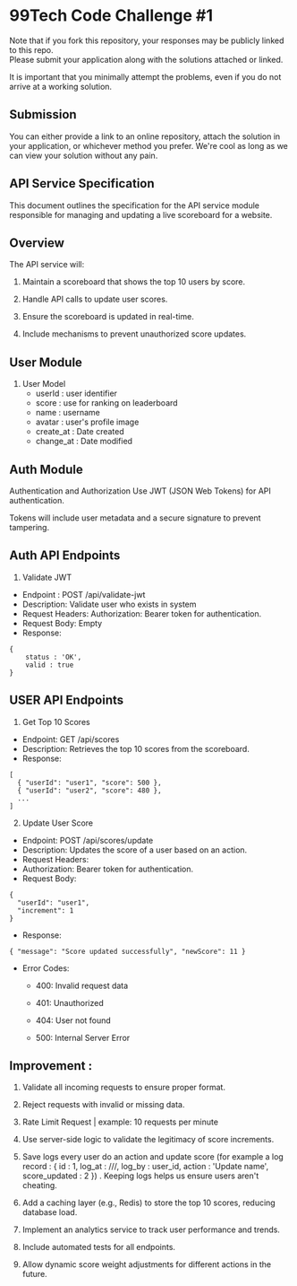 # 99Tech Code Challenge #1 #

Note that if you fork this repository, your responses may be publicly linked to this repo.  
Please submit your application along with the solutions attached or linked.   

It is important that you minimally attempt the problems, even if you do not arrive at a working solution.

## Submission ##
You can either provide a link to an online repository, attach the solution in your application, or whichever method you prefer.
We're cool as long as we can view your solution without any pain.

## API Service Specification

This document outlines the specification for the API service module responsible for managing and updating a live scoreboard for a website.

## Overview

The API service will:

1. Maintain a scoreboard that shows the top 10 users by score.

2. Handle API calls to update user scores.

3. Ensure the scoreboard is updated in real-time.

4. Include mechanisms to prevent unauthorized score updates.

## User Module 
1. User Model 
    - userId : user identifier
    - score : use for ranking on leaderboard
    - name : username
    - avatar : user's profile image 
    - create_at : Date created
    - change_at : Date modified
## Auth Module
Authentication and Authorization
Use JWT (JSON Web Tokens) for API authentication.

Tokens will include user metadata and a secure signature to prevent tampering.

## Auth API Endpoints
1. Validate JWT 
- Endpoint : POST /api/validate-jwt
- Description: Validate user who exists in system
- Request Headers: Authorization: Bearer token for authentication.
- Request Body: Empty 
- Response:
```
{
    status : 'OK',
    valid : true
}
```

## USER API Endpoints
1. Get Top 10 Scores
- Endpoint: GET /api/scores
- Description: Retrieves the top 10 scores from the scoreboard.
- Response:
```
[
  { "userId": "user1", "score": 500 },
  { "userId": "user2", "score": 480 },
  ...
]
```

2. Update User Score
- Endpoint: POST /api/scores/update
- Description: Updates the score of a user based on an action.
- Request Headers:
- Authorization: Bearer token for authentication.
- Request Body:
```
{
  "userId": "user1",
  "increment": 1
}
```
- Response:

```{ "message": "Score updated successfully", "newScore": 11 } ```
- Error Codes:

    - 400: Invalid request data

    - 401: Unauthorized

    - 404: User not found

    - 500: Internal Server Error



## Improvement :

1. Validate all incoming requests to ensure proper format.

2. Reject requests with invalid or missing data.

3. Rate Limit Request | example:  10 requests per minute

4. Use server-side logic to validate the legitimacy of score increments.

5. Save logs every user do an action and update score (for example a log record : {
    id : 1, 
    log_at : ///,
    log_by : user_id,
    action : 'Update name',
    score_updated : 2
}) . Keeping logs helps us ensure users aren't cheating.

6. Add a caching layer (e.g., Redis) to store the top 10 scores, reducing database load.

7. Implement an analytics service to track user performance and trends.

8. Include automated tests for all endpoints.

9. Allow dynamic score weight adjustments for different actions in the future.
